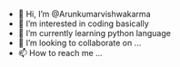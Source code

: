 - 👋 Hi, I’m @Arunkumarvishwakarma
- 👀 I’m interested in coding basically
- 🌱 I’m currently learning python language 
- 💞️ I’m looking to collaborate on ...
- 📫 How to reach me ...

<!---
Arunkumarvishwakarma/Arunkumarvishwakarma is a ✨ special ✨ repository because its `README.md` (this file) appears on your GitHub profile.
You can click the Preview link to take a look at your changes.
--->
